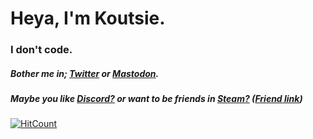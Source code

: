 # Heya, I'm Koutsie.

### I don't code.

##### Bother me in; [Twitter](https://twitter.com/notkoutsie) or [Mastodon](https://mastodon.technology/@koutsie).
##### Maybe you like [Discord?](https://dsc.bio/ko) or want to be friends in [Steam?](https://steamcommunity.com/id/koutsie/) ([Friend link](https://s.team/p/pvc-bmhq))

[![HitCount](http://hits.dwyl.com/koutsie/koutsie.svg)](http://hits.dwyl.com/koutsie/koutsie)

